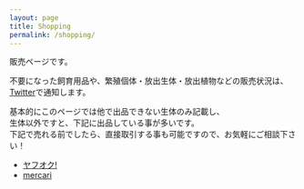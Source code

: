 ```yaml
---
layout: page
title: Shopping
permalink: /shopping/
---
```


販売ページです。

不要になった飼育用品や、繁殖個体・放出生体・放出植物などの販売状況は、  
[Twitter](https://twitter.com/ikimonooki)で通知します。  

基本的にこのページでは他で出品できない生体のみ記載し、  
生体以外ですと、下記に出品している事が多いです。  
下記で売れる前でしたら、直接取引する事も可能ですので、お気軽にご相談下さい！

* [ヤフオク!](https://auctions.yahoo.co.jp/seller/mitsuaki1229)
* [mercari](https://www.mercari.com/jp/u/280759301/)
<!-- * [ジモティー](https://jmty.jp/profiles/5f76963d85b18c51604d6a6a) -->

<!-- * [Books](/shopping/books)
* [Creatures](/shopping/creatures)
* [Goods](/shopping/goods)
* [Plants](/shopping/plants) -->
